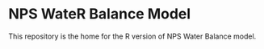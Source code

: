 # NPS WateR Balance Model
This repository is the home for the R version of NPS Water Balance model. 
